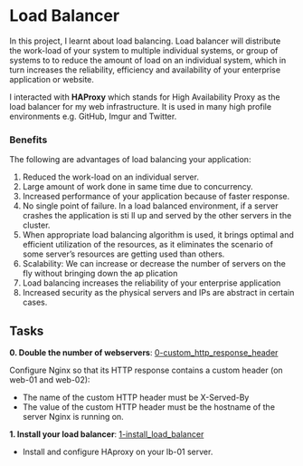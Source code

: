 # Load Balancer

In this project, I learnt about load balancing. Load balancer will distribute the work-load of your system to multiple individual systems, or group of systems to to reduce the amount of load on an individual system, which in turn increases the reliability, efficiency and availability of your enterprise application or website.

I interacted with **HAProxy** which stands for High Availability Proxy as the load balancer for my web infrastructure. It is used in many high profile environments e.g. GitHub, Imgur and Twitter.

### Benefits

The following are advantages of load balancing your application:
1. Reduced the work-load on an individual server.
2. Large amount of work done in same time due to concurrency.
3. Increased performance of your application because of faster response.
4. No single point of failure. In a load balanced environment, if a server crashes the application is sti   ll up and served by the other servers in the cluster.
5. When appropriate load balancing algorithm is used, it brings optimal and efficient utilization of the    resources, as it eliminates the scenario of some server’s resources are getting used than others.
6. Scalability: We can increase or decrease the number of servers on the fly without bringing down the ap   plication
7. Load balancing increases the reliability of your enterprise application
8. Increased security as the physical servers and IPs are abstract in certain cases.

## Tasks

**0. Double the number of webservers**: [0-custom_http_response_header](./0-custom_http_response_header)

Configure Nginx so that its HTTP response contains a custom header (on web-01 and web-02):
- The name of the custom HTTP header must be X-Served-By
- The value of the custom HTTP header must be the hostname of the server Nginx is running on.

**1. Install your load balancer**: [1-install_load_balancer](./1-install_load_balancer)

- Install and configure HAproxy on your lb-01 server.

